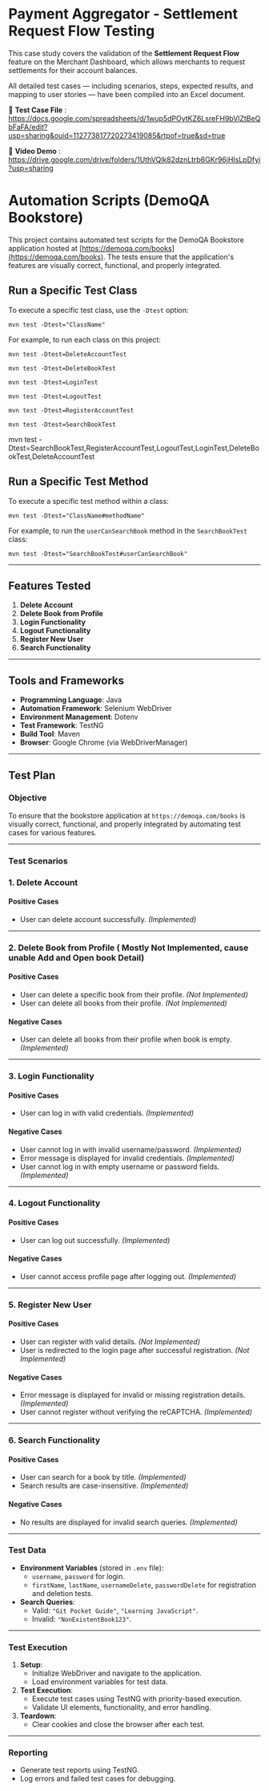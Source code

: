 # Payment Aggregator - Settlement Request Flow Testing

This case study covers the validation of the **Settlement Request Flow** feature on the Merchant Dashboard, which allows merchants to request settlements for their account balances.

All detailed test cases — including scenarios, steps, expected results, and mapping to user stories — have been compiled into an Excel document.

📂  **Test Case File** : https://docs.google.com/spreadsheets/d/1wup5dPOytKZ6LsreFH9bVlZtBeQbFaFA/edit?usp=sharing&ouid=112773817720273419085&rtpof=true&sd=true

📂 **Video Demo** : https://drive.google.com/drive/folders/1UthVQlk82dznLtrb6GKr96jHIsLpDfyi?usp=sharing

# Automation Scripts (DemoQA Bookstore)

This project contains automated test scripts for the DemoQA Bookstore application hosted at [https://demoqa.com/books](https://demoqa.com/books). The tests ensure that the application's features are visually correct, functional, and properly integrated.

## **Run a Specific Test Class**

To execute a specific test class, use the `-Dtest` option:

`mvn test -Dtest="ClassName"`

For example, to run each class on this project:

`mvn test -Dtest=DeleteAccountTest`

`mvn test -Dtest=DeleteBookTest`

`mvn test -Dtest=LoginTest`

`mvn test -Dtest=LogoutTest`

`mvn test -Dtest=RegisterAccountTest`

`mvn test -Dtest=SearchBookTest`

mvn test -Dtest=SearchBookTest,RegisterAccountTest,LogoutTest,LoginTest,DeleteBookTest,DeleteAccountTest

## Run a Specific Test Method

To execute a specific test method within a class:

`mvn test -Dtest="ClassName#methodName"`

For example, to run the `userCanSearchBook` method in the `SearchBookTest` class:

`mvn test -Dtest="SearchBookTest#userCanSearchBook"`

---

## Features Tested

1. **Delete Account**
2. **Delete Book from Profile**
3. **Login Functionality**
4. **Logout Functionality**
5. **Register New User**
6. **Search Functionality**

---

## Tools and Frameworks

- **Programming Language**: Java
- **Automation Framework**: Selenium WebDriver
- **Environment Management**: Dotenv
- **Test Framework**: TestNG
- **Build Tool**: Maven
- **Browser**: Google Chrome (via WebDriverManager)

---

## Test Plan

### **Objective**

To ensure that the bookstore application at `https://demoqa.com/books` is visually correct, functional, and properly integrated by automating test cases for various features.

---

### **Test Scenarios**

### 1. Delete Account

#### Positive Cases

- User can delete account successfully. *(Implemented)*

---

### 2. Delete Book from Profile ( Mostly Not Implemented, cause unable Add and Open book Detail)

#### Positive Cases

- User can delete a specific book from their profile. *(Not Implemented)*
- User can delete all books from their profile. *(Not Implemented)*

#### Negative Cases

- User can delete all books from their profile when book is empty. *(Implemented)*

---

### 3. Login Functionality

#### Positive Cases

- User can log in with valid credentials. *(Implemented)*

#### Negative Cases

- User cannot log in with invalid username/password. *(Implemented)*
- Error message is displayed for invalid credentials. *(Implemented)*
- User cannot log in with empty username or password fields. *(Implemented)*

---

### 4. Logout Functionality

#### Positive Cases

- User can log out successfully. *(Implemented)*

#### Negative Cases

- User cannot access profile page after logging out. *(Implemented)*

---

### 5. Register New User

#### Positive Cases

- User can register with valid details. *(Not Implemented)*
- User is redirected to the login page after successful registration. *(Not Implemented)*

#### Negative Cases

- Error message is displayed for invalid or missing registration details. *(Implemented)*
- User cannot register without verifying the reCAPTCHA. *(Implemented)*

---

### 6. Search Functionality

#### Positive Cases

- User can search for a book by title. *(Implemented)*
- Search results are case-insensitive. *(Implemented)*

#### Negative Cases

- No results are displayed for invalid search queries. *(Implemented)*

---

### **Test Data**

- **Environment Variables** (stored in `.env` file):
  - `username`, `password` for login.
  - `firstName`, `lastName`, `usernameDelete`, `passwordDelete` for registration and deletion tests.
- **Search Queries**:
  - Valid: `"Git Pocket Guide"`, `"Learning JavaScript"`.
  - Invalid: `"NonExistentBook123"`.

---

### **Test Execution**

1. **Setup**:
   - Initialize WebDriver and navigate to the application.
   - Load environment variables for test data.
2. **Test Execution**:
   - Execute test cases using TestNG with priority-based execution.
   - Validate UI elements, functionality, and error handling.
3. **Teardown**:
   - Clear cookies and close the browser after each test.

---

### **Reporting**

- Generate test reports using TestNG.
- Log errors and failed test cases for debugging.
